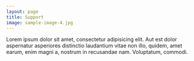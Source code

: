 ```yaml
---
layout: page
title: Support
image: sample-image-4.jpg
---
```


Lorem ipsum dolor sit amet, consectetur adipisicing elit. Aut est dolor aspernatur asperiores distinctio laudantium vitae non illo, quidem, amet earum, enim magni a, nostrum in recusandae nam. Voluptatum, commodi.